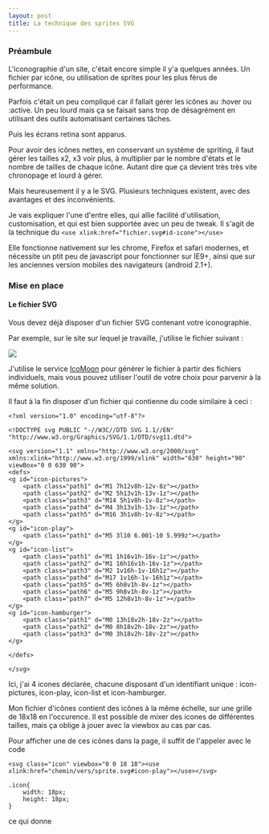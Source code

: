 ```yaml
---
layout: post
title: La technique des sprites SVG
---
```


### Préambule

L'iconographie d'un site, c'était encore simple il y'a quelques années. Un fichier par icône, ou utilisation de sprites pour les plus férus de performance.

Parfois c'était un peu compliqué car il fallait gérer les icônes au :hover ou :active. Un peu lourd mais ça se faisait sans trop de désagrément en utilisant des outils automatisant certaines tâches.

Puis les écrans retina sont apparus.

Pour avoir des icônes nettes, en conservant un système de spriting, il faut gérer les tailles x2, x3 voir plus, à multiplier par le nombre d'états et le nombre de tailles de chaque icône. Autant dire que ça devient très très vite chronopage et lourd à gérer.

Mais heureusement il y a le SVG. Plusieurs techniques existent, avec des avantages et des inconvénients.

Je vais expliquer l'une d'entre elles, qui allie facilité d'utilisation, customisation, et qui est bien supportée avec un peu de tweak. Il s'agit de la technique du ``<use xlink:href="fichier.svg#id-icone"></use>``

Elle fonctionne nativement sur les chrome, Firefox et safari modernes, et nécessite un ptit peu de javascript pour fonctionner sur IE9+, ainsi que sur les anciennes version mobiles des navigateurs (android 2.1+).

### Mise en place

#### Le fichier SVG

Vous devez déjà disposer d'un fichier SVG contenant votre iconographie.

Par exemple, sur le site sur lequel je travaille, j'utilise le fichier suivant : 

![](https://www.academiedugout.fr/bundles/udgweb/img/sprites-18px.svg)

J'utilise le service [IcoMoon](https://icomoon.io/app/#/select) pour générer le fichier à partir des fichiers individuels, mais vous pouvez utiliser l'outil de votre choix pour parvenir à la même solution.

Il faut à la fin disposer d'un fichier qui contienne du code similaire à ceci :

	<?xml version="1.0" encoding="utf-8"?>
	
	<!DOCTYPE svg PUBLIC "-//W3C//DTD SVG 1.1//EN" "http://www.w3.org/Graphics/SVG/1.1/DTD/svg11.dtd">

	<svg version="1.1" xmlns="http://www.w3.org/2000/svg" xmlns:xlink="http://www.w3.org/1999/xlink" width="630" height="90" viewBox="0 0 630 90">
	<defs>
	<g id="icon-pictures">
		<path class="path1" d="M1 7h12v8h-12v-8z"></path>
		<path class="path2" d="M2 5h13v1h-13v-1z"></path>
		<path class="path3" d="M14 5h1v8h-1v-8z"></path>
		<path class="path4" d="M4 3h13v1h-13v-1z"></path>
		<path class="path5" d="M16 3h1v8h-1v-8z"></path>
	</g>
	<g id="icon-play">
		<path class="path1" d="M5 3l10 6.001-10 5.999z"></path>
	</g>
	<g id="icon-list">
		<path class="path1" d="M1 1h16v1h-16v-1z"></path>
		<path class="path2" d="M1 16h16v1h-16v-1z"></path>
		<path class="path3" d="M2 1v16h-1v-16h1z"></path>
		<path class="path4" d="M17 1v16h-1v-16h1z"></path>
		<path class="path5" d="M5 6h8v1h-8v-1z"></path>
		<path class="path6" d="M5 9h8v1h-8v-1z"></path>
		<path class="path7" d="M5 12h8v1h-8v-1z"></path>
	</g>
	<g id="icon-hamburger">
		<path class="path1" d="M0 13h18v2h-18v-2z"></path>
		<path class="path2" d="M0 8h18v2h-18v-2z"></path>
		<path class="path3" d="M0 3h18v2h-18v-2z"></path>
	</g>

	</defs>

	</svg>


Ici, j'ai 4 icones déclarée, chacune disposant d'un identifiant unique : icon-pictures, icon-play, icon-list et icon-hamburger.

Mon fichier d'icônes contient des icônes à la même échelle, sur une grille de 18x18 en l'occurence. Il est possible de mixer des icones de différentes tailles, mais ça oblige à jouer avec la viewbox au cas par cas.

Pour afficher une de ces icônes dans la page, il suffit de l'appeler avec le code

    <svg class="icon" viewbox="0 0 18 18"><use xlink:href="chemin/vers/sprite.svg#icon-play"></use></svg>
    
    .icon{
        width: 18px;
        height: 18px;
    }


ce qui donne 

<style>
.icon{
width: 18px;
height: 18px;
display: inline-block;
vertical-align: middle;
}
</style>

<svg class="icon" viewbox="0 0 18 18"><use xlink:href="/images/sprites.svg#icon-play"></use></svg>




